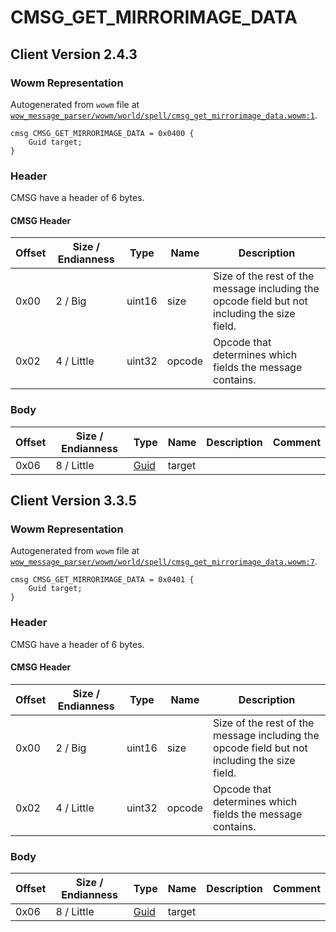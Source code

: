 # CMSG_GET_MIRRORIMAGE_DATA

## Client Version 2.4.3

### Wowm Representation

Autogenerated from `wowm` file at [`wow_message_parser/wowm/world/spell/cmsg_get_mirrorimage_data.wowm:1`](https://github.com/gtker/wow_messages/tree/main/wow_message_parser/wowm/world/spell/cmsg_get_mirrorimage_data.wowm#L1).
```rust,ignore
cmsg CMSG_GET_MIRRORIMAGE_DATA = 0x0400 {
    Guid target;
}
```
### Header

CMSG have a header of 6 bytes.

#### CMSG Header

| Offset | Size / Endianness | Type   | Name   | Description |
| ------ | ----------------- | ------ | ------ | ----------- |
| 0x00   | 2 / Big           | uint16 | size   | Size of the rest of the message including the opcode field but not including the size field.|
| 0x02   | 4 / Little        | uint32 | opcode | Opcode that determines which fields the message contains.|

### Body

| Offset | Size / Endianness | Type | Name | Description | Comment |
| ------ | ----------------- | ---- | ---- | ----------- | ------- |
| 0x06 | 8 / Little | [Guid](../types/packed-guid.md) | target |  |  |

## Client Version 3.3.5

### Wowm Representation

Autogenerated from `wowm` file at [`wow_message_parser/wowm/world/spell/cmsg_get_mirrorimage_data.wowm:7`](https://github.com/gtker/wow_messages/tree/main/wow_message_parser/wowm/world/spell/cmsg_get_mirrorimage_data.wowm#L7).
```rust,ignore
cmsg CMSG_GET_MIRRORIMAGE_DATA = 0x0401 {
    Guid target;
}
```
### Header

CMSG have a header of 6 bytes.

#### CMSG Header

| Offset | Size / Endianness | Type   | Name   | Description |
| ------ | ----------------- | ------ | ------ | ----------- |
| 0x00   | 2 / Big           | uint16 | size   | Size of the rest of the message including the opcode field but not including the size field.|
| 0x02   | 4 / Little        | uint32 | opcode | Opcode that determines which fields the message contains.|

### Body

| Offset | Size / Endianness | Type | Name | Description | Comment |
| ------ | ----------------- | ---- | ---- | ----------- | ------- |
| 0x06 | 8 / Little | [Guid](../types/packed-guid.md) | target |  |  |

